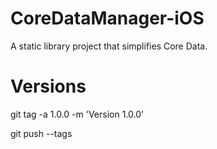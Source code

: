 # CoreDataManager-iOS

A static library project that simplifies Core Data.

# Versions

git tag -a 1.0.0 -m 'Version 1.0.0'

git push --tags
